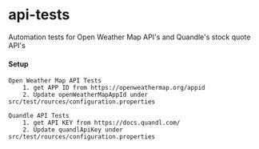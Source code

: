 # api-tests
Automation tests for Open Weather Map API's and Quandle's stock quote API's

#### Setup
    Open Weather Map API Tests
        1. get APP ID from https://openweathermap.org/appid
        2. Update openWeatherMapAppId under src/test/rources/configuration.properties

    Quandle API Tests 
        1. get API KEY from https://docs.quandl.com/
        2. Update quandlApiKey under src/test/rources/configuration.properties
        
        
